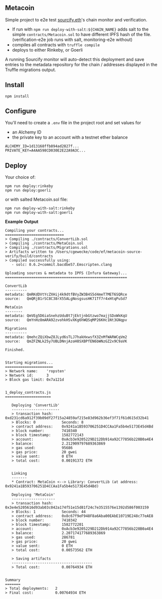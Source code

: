 ## Metacoin

Simple project to e2e test [sourcify.eth](https://github.com/ethereum/sourcify)'s chain monitor and verification.

- If run with `npm run deploy-with-salt:${CHAIN_NAME}` adds salt to the simple `contracts/Metacoin.sol` to have different IPFS hash of the file. (verification-e2e job runs with salt, monitoring-e2e without)
- compiles all contracts with `truffle compile`
- deploys to either Rinkeby, or Goerli

A running Sourcify monitor will auto-detect this deployment and save entries to the
metadata repository for the chain / addresses displayed in the Truffle migrations output.

## Install

```
npm install
```

## Configure

You'll need to create a `.env` file in the project root and set values for

- an Alchemy ID
- the private key to an account with a testnet ether balance

```
ALCHEMY_ID=1d13168ffb894ad2827f...
PRIVATE_KEY=A4AA598CD030E2E22A9A3C...
```

## Deploy

Your choice of:

```
npm run deploy:rinkeby
npm run deploy:goerli
```

or with salted Metacoin.sol file:

```
npm run deploy-with-salt:rinkeby
npm run deploy-with-salt:goerli
```

**Example Output**

```
Compiling your contracts...
===========================
> Compiling ./contracts/ConvertLib.sol
> Compiling ./contracts/MetaCoin.sol
> Compiling ./contracts/Migrations.sol
> Artifacts written to /Users/cgewecke/code/ef/metacoin-source-verify/build/contracts
> Compiled successfully using:
   - solc: 0.6.2+commit.bacdbe57.Emscripten.clang

Uploading sources & metadata to IPFS (Infura Gateway)...
========================================================

ConvertLib
----------
metadata: QmRKdDVtYcZXHij4k9dtfBVyZW3B4S5d4meT7MET6SQRce
source:   QmQRjB1rSC8C38rX55ALgNosgsusHK71Tf7r4xHtqPuSd7

MetaCoin
--------
metadata: QmVEg5D6iaSnehzUduBt7jEktjnbGtzwo7majjSDxWkKqU
source:   QmYnHz8mARA92zvohkHSvXKg6hWQSqMP26KHc1Nt3GNqpv

Migrations
----------
metadata: QmehcZQiXbwZ8JLyd6sTLJ7hakHxwsfX3ZnMfWARWCqVm2
source:   QmZFZNLk25y7UBLDNnjAzoH8SXBPfEN6bWNzGZ2x9C9aVK

Finished.


Starting migrations...
======================
> Network name:    'ropsten'
> Network id:      3
> Block gas limit: 0x7a121d


1_deploy_contracts.js
=====================

   Deploying 'ConvertLib'
   ----------------------
   > transaction hash:    0xd231cd6a912f39b09df27f15a24859af215e83d962b36ef3f71f61d615d32b41
   > Blocks: 0            Seconds: 8
   > contract address:    0x9241a1B593706251D4CCAa1Fa5b4e5173E45d4Bd
   > block number:        7410340
   > block timestamp:     1582772143
   > account:             0xAcb3e9205229D212Db914a92C77856b228B0a4E4
   > balance:             2.212909797689363869
   > gas used:            95686
   > gas price:           20 gwei
   > value sent:          0 ETH
   > total cost:          0.00191372 ETH


   Linking
   -------
   * Contract: MetaCoin <--> Library: ConvertLib (at address: 0x9241a1B593706251D4CCAa1Fa5b4e5173E45d4Bd)

   Deploying 'MetaCoin'
   --------------------
   > transaction hash:    0x3e4e5205616d93ab03c042a174f51e15d81f24c7e3515576e1392d586f003159
   > Blocks: 1            Seconds: 44
   > contract address:    0x8c67f9eF948F8a6Aba00EAbE10719E248c77eAE8
   > block number:        7410342
   > block timestamp:     1582772201
   > account:             0xAcb3e9205229D212Db914a92C77856b228B0a4E4
   > balance:             2.207174177689363869
   > gas used:            286781
   > gas price:           20 gwei
   > value sent:          0 ETH
   > total cost:          0.00573562 ETH

   > Saving artifacts
   -------------------------------------
   > Total cost:          0.00764934 ETH


Summary
=======
> Total deployments:   2
> Final cost:          0.00764934 ETH
```
